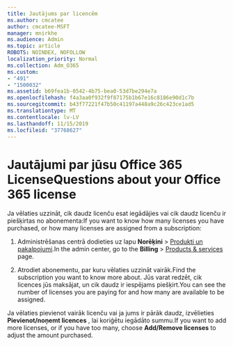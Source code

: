 ```yaml
---
title: Jautājums par licencēm
ms.author: cmcatee
author: cmcatee-MSFT
manager: mnirkhe
ms.audience: Admin
ms.topic: article
ROBOTS: NOINDEX, NOFOLLOW
localization_priority: Normal
ms.collection: Adm_O365
ms.custom:
- "491"
- "1500032"
ms.assetid: b69fea1b-0542-4b75-bea0-53d7be294e7a
ms.openlocfilehash: f4a3aa0f932f9f87175b1b67e16c8186e90d1c7b
ms.sourcegitcommit: b43f77221f47b50c41197a448a9c26c423ce1ad5
ms.translationtype: MT
ms.contentlocale: lv-LV
ms.lasthandoff: 11/15/2019
ms.locfileid: "37768627"
---
```

# <a name="questions-about-your-office-365-license"></a><span data-ttu-id="76203-102">Jautājumi par jūsu Office 365 License</span><span class="sxs-lookup"><span data-stu-id="76203-102">Questions about your Office 365 license</span></span>

<span data-ttu-id="76203-103">Ja vēlaties uzzināt, cik daudz licenču esat iegādājies vai cik daudz licenču ir piešķirtas no abonementa:</span><span class="sxs-lookup"><span data-stu-id="76203-103">If you want to know how many licenses you have purchased, or how many licenses are assigned from a subscription:</span></span>
  
1. <span data-ttu-id="76203-104">Administrēšanas centrā dodieties uz lapu **Norēķini** \> [Produkti un pakalpojumi](https://go.microsoft.com/fwlink/p/?linkid=842054).</span><span class="sxs-lookup"><span data-stu-id="76203-104">In the admin center, go to the **Billing** \> [Products & services](https://go.microsoft.com/fwlink/p/?linkid=842054) page.</span></span>

2. <span data-ttu-id="76203-105">Atrodiet abonementu, par kuru vēlaties uzzināt vairāk.</span><span class="sxs-lookup"><span data-stu-id="76203-105">Find the subscription you want to know more about.</span></span> <span data-ttu-id="76203-106">Jūs varat redzēt, cik licences jūs maksājat, un cik daudz ir iespējams piešķirt.</span><span class="sxs-lookup"><span data-stu-id="76203-106">You can see the number of licenses you are paying for and how many are available to be assigned.</span></span>

<span data-ttu-id="76203-107">Ja vēlaties pievienot vairāk licenču vai ja jums ir pārāk daudz, izvēlieties **Pievienot/noņemt licences** , lai koriģētu iegādāto summu.</span><span class="sxs-lookup"><span data-stu-id="76203-107">If you want to add more licenses, or if you have too many, choose **Add/Remove licenses** to adjust the amount purchased.</span></span>